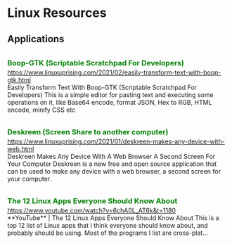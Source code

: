 # Linux Resources
## Applications <br/>

<h3 style="color: green; margin-top:2rem; margin-bottom:0.2rem; display:block"> Boop-GTK (Scriptable Scratchpad For Developers) </h3>
<a href="https://www.linuxuprising.com/2021/02/easily-transform-text-with-boop-gtk.html">https://www.linuxuprising.com/2021/02/easily-transform-text-with-boop-gtk.html</a> <br/>
Easily Transform Text With Boop-GTK (Scriptable Scratchpad For Developers)
This is a simple editor for pasting text and executing some operations on it, like Base64 encode, format JSON, Hex to RGB, HTML encode, minify CSS etc
<br/>

<h3 style="color: green; margin-top:2rem; margin-bottom:0.2rem; display:block"> Deskreen (Screen Share to another computer)</h3>
<a href="https://www.linuxuprising.com/2021/01/deskreen-makes-any-device-with-web.html">https://www.linuxuprising.com/2021/01/deskreen-makes-any-device-with-web.html</a><br/>
Deskreen Makes Any Device With A Web Browser A Second Screen For Your Computer
Deskreen is a new free and open source application that can be used to make any device with a web browser, a second screen for your computer.
<br/>

<h3 style="color: green; margin-top:2rem; margin-bottom:0.2rem; display:block"> The 12 Linux Apps Everyone Should Know About </h3>
<a href="https://www.youtube.com/watch?v=6chA0L_AT6k&t=1180">https://www.youtube.com/watch?v=6chA0L_AT6k&t=1180</a><br/>
**YouTube** | The 12 Linux Apps Everyone Should Know About
This is a top 12 list of Linux apps that I think everyone should know about, and probably should be using. Most of the programs I list are cross-plat...
<br/>
